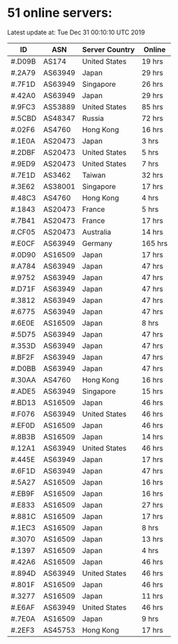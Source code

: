 # 51 online servers:

Latest update at: Tue Dec 31 00:10:10 UTC 2019

| ID | ASN | Server Country | Online |
| -- | --- | -------------- | ------ |
| #.D09B | AS174 | United States | 19 hrs |
| #.2A79 | AS63949 | Japan | 29 hrs |
| #.7F1D | AS63949 | Singapore | 26 hrs |
| #.42A0 | AS63949 | Japan | 29 hrs |
| #.9FC3 | AS53889 | United States | 85 hrs |
| #.5CBD | AS48347 | Russia | 72 hrs |
| #.02F6 | AS4760 | Hong Kong | 16 hrs |
| #.1E0A | AS20473 | Japan | 3 hrs |
| #.2DBF | AS20473 | United States | 5 hrs |
| #.9ED9 | AS20473 | United States | 7 hrs |
| #.7E1D | AS3462 | Taiwan | 32 hrs |
| #.3E62 | AS38001 | Singapore | 17 hrs |
| #.48C3 | AS4760 | Hong Kong | 4 hrs |
| #.1843 | AS20473 | France | 5 hrs |
| #.7B41 | AS20473 | France | 17 hrs |
| #.CF05 | AS20473 | Australia | 14 hrs |
| #.E0CF | AS63949 | Germany | 165 hrs |
| #.0D90 | AS16509 | Japan | 17 hrs |
| #.A784 | AS63949 | Japan | 47 hrs |
| #.9752 | AS63949 | Japan | 47 hrs |
| #.D71F | AS63949 | Japan | 47 hrs |
| #.3812 | AS63949 | Japan | 47 hrs |
| #.6775 | AS63949 | Japan | 47 hrs |
| #.6E0E | AS16509 | Japan | 8 hrs |
| #.5D75 | AS63949 | Japan | 47 hrs |
| #.353D | AS63949 | Japan | 47 hrs |
| #.BF2F | AS63949 | Japan | 47 hrs |
| #.D0BB | AS63949 | Japan | 47 hrs |
| #.30AA | AS4760 | Hong Kong | 16 hrs |
| #.ADE5 | AS63949 | Singapore | 15 hrs |
| #.BD13 | AS16509 | Japan | 46 hrs |
| #.F076 | AS63949 | United States | 46 hrs |
| #.EF0D | AS16509 | Japan | 46 hrs |
| #.8B3B | AS16509 | Japan | 14 hrs |
| #.12A1 | AS63949 | United States | 46 hrs |
| #.445E | AS63949 | Japan | 17 hrs |
| #.6F1D | AS63949 | Japan | 47 hrs |
| #.5A27 | AS16509 | Japan | 16 hrs |
| #.EB9F | AS16509 | Japan | 16 hrs |
| #.E833 | AS16509 | Japan | 27 hrs |
| #.881C | AS16509 | Japan | 17 hrs |
| #.1EC3 | AS16509 | Japan | 8 hrs |
| #.3070 | AS16509 | Japan | 13 hrs |
| #.1397 | AS16509 | Japan | 4 hrs |
| #.42A6 | AS16509 | Japan | 46 hrs |
| #.894D | AS63949 | United States | 46 hrs |
| #.801F | AS16509 | Japan | 46 hrs |
| #.3277 | AS16509 | Japan | 11 hrs |
| #.E6AF | AS63949 | United States | 46 hrs |
| #.7E0A | AS16509 | Japan | 9 hrs |
| #.2EF3 | AS45753 | Hong Kong | 17 hrs |

